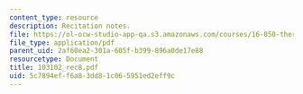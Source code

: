 ```yaml
---
content_type: resource
description: Recitation notes.
file: https://ol-ocw-studio-app-qa.s3.amazonaws.com/courses/16-050-thermal-energy-fall-2002/5c7894eff6a83dd81c065951ed2eff9c_103102_rec8.pdf
file_type: application/pdf
parent_uid: 2af60ea2-301a-605f-b399-896a0de17e88
resourcetype: Document
title: 103102_rec8.pdf
uid: 5c7894ef-f6a8-3dd8-1c06-5951ed2eff9c
---
```

